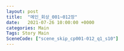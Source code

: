 ```yaml
---
layout: post
title:  "메인_회상_001~012장"
date:   2021-07-26 10:00:00 +0000
categories: Main
Tags: Story Main
SceneCode: ["scene_skip_cp001-012_q1_s10"]
---
```


